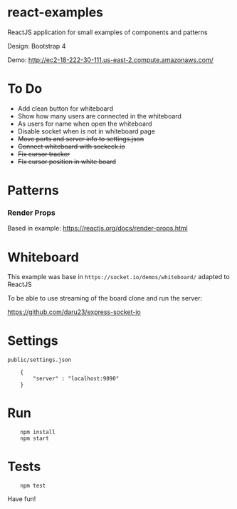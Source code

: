 # react-examples

ReactJS application for small examples of components and patterns

Design: Bootstrap 4

Demo: http://ec2-18-222-30-111.us-east-2.compute.amazonaws.com/

# To Do
* Add clean button for whiteboard
* Show how many users are connected in the whiteboard
* As users for name when open the whiteboard
* Disable socket when is not in whiteboard page
* ~~Move ports and server info to settings.json~~
* ~~Connect whiteboard with sockeck.io~~
* ~~Fix cursor tracker~~
* ~~Fix cursor position in white board~~ 

# Patterns
### Render Props
Based in example: https://reactjs.org/docs/render-props.html

# Whiteboard
This example was base in `https://socket.io/demos/whiteboard/` adapted to ReactJS

To be able to use streaming of the board clone and run the server:

https://github.com/daru23/express-socket-io

# Settings

`public/settings.json`
```
    {
        "server" : "localhost:9090"
    }
``` 

# Run
```
    npm install
    npm start
```

# Tests
```
    npm test
```
Have fun!

